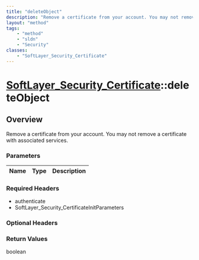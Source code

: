 ```yaml
---
title: "deleteObject"
description: "Remove a certificate from your account. You may not remove a certificate with associated services."
layout: "method"
tags:
    - "method"
    - "sldn"
    - "Security"
classes:
    - "SoftLayer_Security_Certificate"
---
```

# [SoftLayer_Security_Certificate](/reference/services/SoftLayer_Security_Certificate)::deleteObject




## Overview 
Remove a certificate from your account. You may not remove a certificate with associated services. 

### Parameters 
|Name | Type | Description |
| --- | --- | --- |


### Required Headers
* authenticate
* SoftLayer_Security_CertificateInitParameters

### Optional Headers

### Return Values
boolean

